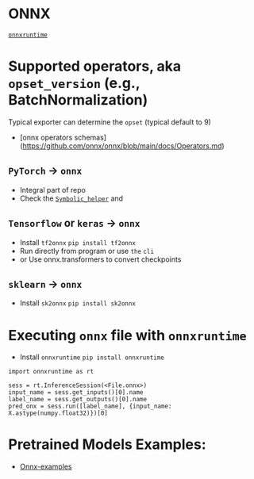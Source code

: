 # ONNX

[`onnxruntime`](http://onnxruntime.ai/docs)

# Supported operators, aka `opset_version` (e.g., BatchNormalization)

Typical exporter can determine the `opset` (typical default to 9)

- [onnx operators schemas] (https://github.com/onnx/onnx/blob/main/docs/Operators.md)

## `PyTorch` -> `onnx`

- Integral part of repo
- Check the [`Symbolic_helper`](https:://pytorch.org/onnx/symbolic_helper.py) and

## `Tensorflow` or `keras` -> `onnx`

- Install `tf2onnx` `pip install tf2onnx`
- Run directly from program or use `the` `cli`
- or Use onnx.transformers to convert checkpoints

## `sklearn` -> `onnx`
- Install `sk2onnx` `pip install sk2onnx`


# Executing `onnx` file with  `onnxruntime`
* Install `onnxruntime` `pip install onnxruntime`
```
import onnxruntime as rt

sess = rt.InferenceSession(<File.onnx>)
input_name = sess.get_inputs()[0].name
label_name = sess.get_outputs()[0].name
pred_onx = sess.run([label_name], {input_name: X.astype(numpy.float32)})[0]
```



# Pretrained Models Examples:
* [Onnx-examples](https://github.com/onnx/models)
